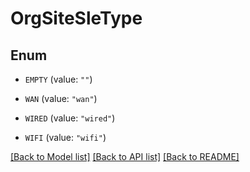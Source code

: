 # OrgSiteSleType

## Enum


* `EMPTY` (value: `""`)

* `WAN` (value: `"wan"`)

* `WIRED` (value: `"wired"`)

* `WIFI` (value: `"wifi"`)


[[Back to Model list]](../README.md#documentation-for-models) [[Back to API list]](../README.md#documentation-for-api-endpoints) [[Back to README]](../README.md)


